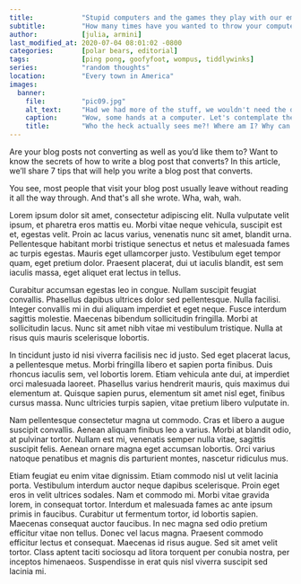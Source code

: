 ```yaml
---
title:            "Stupid computers and the games they play with our emotions"
subtitle:         "How many times have you wanted to throw your computer through a window?"
author:           [julia, armini]
last_modified_at: 2020-07-04 08:01:02 -0800
categories:       [polar bears, editorial]
tags:             [ping pong, goofyfoot, wompus, tiddlywinks]
series:           "random thoughts"
location:         "Every town in America"
images:
  banner:
    file:         "pic09.jpg"
    alt_text:     "Had we had more of the stuff, we wouldn't need the doohickeys and doodads shown here."
    caption:      "Wow, some hands at a computer. Let's contemplate the meaning of life henceforth."
    title:        "Who the heck actually sees me?! Where am I? Why can I not be seen and acknowledged like all the other text here??!"
---
```


Are your blog posts not converting as well as you’d like them to? Want to know the secrets of how to write a blog post that converts? In this article, we’ll share 7 tips that will help you write a blog post that converts.

You see, most people that visit your blog post usually leave without reading it all the way through. And that's all she wrote. Wha, wah, wah.

Lorem ipsum dolor sit amet, consectetur adipiscing elit. Nulla vulputate velit ipsum, et pharetra eros mattis eu. Morbi vitae neque vehicula, suscipit est et, egestas velit. Proin ac lacus varius, venenatis nunc sit amet, blandit urna. Pellentesque habitant morbi tristique senectus et netus et malesuada fames ac turpis egestas. Mauris eget ullamcorper justo. Vestibulum eget tempor quam, eget pretium dolor. Praesent placerat, dui ut iaculis blandit, est sem iaculis massa, eget aliquet erat lectus in tellus.

Curabitur accumsan egestas leo in congue. Nullam suscipit feugiat convallis. Phasellus dapibus ultrices dolor sed pellentesque. Nulla facilisi. Integer convallis mi in dui aliquam imperdiet et eget neque. Fusce interdum sagittis molestie. Maecenas bibendum sollicitudin fringilla. Morbi at sollicitudin lacus. Nunc sit amet nibh vitae mi vestibulum tristique. Nulla at risus quis mauris scelerisque lobortis.

In tincidunt justo id nisi viverra facilisis nec id justo. Sed eget placerat lacus, a pellentesque metus. Morbi fringilla libero et sapien porta finibus. Duis rhoncus iaculis sem, vel lobortis lorem. Etiam vehicula ante dui, at imperdiet orci malesuada laoreet. Phasellus varius hendrerit mauris, quis maximus dui elementum at. Quisque sapien purus, elementum sit amet nisl eget, finibus cursus massa. Nunc ultricies turpis sapien, vitae pretium libero vulputate in.

Nam pellentesque consectetur magna ut commodo. Cras et libero a augue suscipit convallis. Aenean aliquam finibus leo a varius. Morbi at blandit odio, at pulvinar tortor. Nullam est mi, venenatis semper nulla vitae, sagittis suscipit felis. Aenean ornare magna eget accumsan lobortis. Orci varius natoque penatibus et magnis dis parturient montes, nascetur ridiculus mus.

Etiam feugiat eu enim vitae dignissim. Etiam commodo nisl ut velit lacinia porta. Vestibulum interdum auctor neque dapibus scelerisque. Proin eget eros in velit ultrices sodales. Nam et commodo mi. Morbi vitae gravida lorem, in consequat tortor. Interdum et malesuada fames ac ante ipsum primis in faucibus. Curabitur ut fermentum tortor, id lobortis sapien. Maecenas consequat auctor faucibus. In nec magna sed odio pretium efficitur vitae non tellus. Donec vel lacus magna. Praesent commodo efficitur lectus et consequat. Maecenas id risus augue. Sed sit amet velit tortor. Class aptent taciti sociosqu ad litora torquent per conubia nostra, per inceptos himenaeos. Suspendisse in erat quis nisl viverra suscipit sed lacinia mi. 